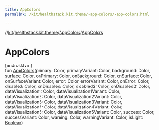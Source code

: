 ```yaml
---
title: AppColors
permalink: /kit/healthstack.kit.theme/-app-colors/-app-colors.html

---
```

//[kit](../../../index.html)/[healthstack.kit.theme](../index.html)/[AppColors](index.html)/[AppColors](-app-colors.html)



# AppColors



[androidJvm]\
fun [AppColors](-app-colors.html)(primary: Color, primaryVariant: Color, background: Color, surface: Color, onPrimary: Color, onBackground: Color, onSurface: Color, onSurfaceVariant: Color, error: Color, errorVariant: Color, onError: Color, disabled: Color, onDisabled: Color, disabled2: Color, onDisabled2: Color, dataVisualization1: Color, dataVisualization1Variant: Color, dataVisualization2: Color, dataVisualization2Variant: Color, dataVisualization3: Color, dataVisualization3Variant: Color, dataVisualization4: Color, dataVisualization4Variant: Color, dataVisualization5: Color, dataVisualization5Variant: Color, success: Color, successVariant: Color, warning: Color, warningVariant: Color, isLight: [Boolean](https://kotlinlang.org/api/latest/jvm/stdlib/kotlin/-boolean/index.html))




